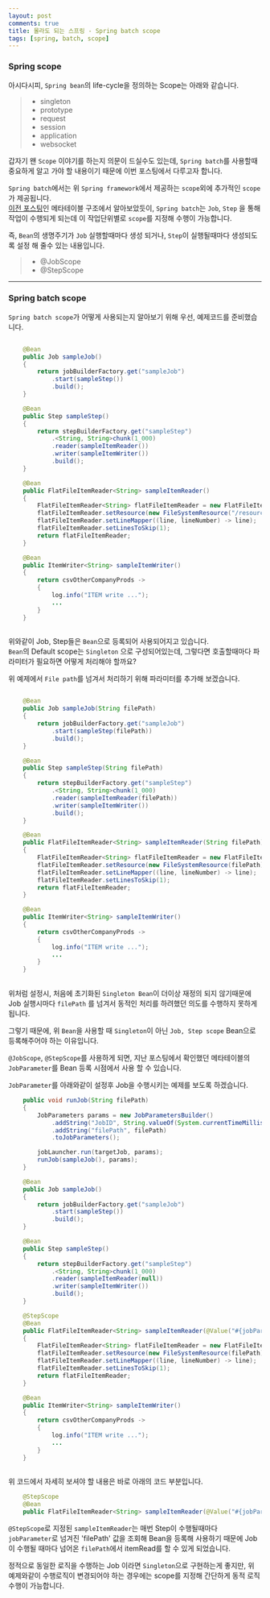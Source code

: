 ```yaml
---
layout: post
comments: true
title: 몰라도 되는 스프링 - Spring batch scope
tags: [spring, batch, scope]
---
```


### Spring scope

아시다시피, `Spring bean`의 life-cycle을 정의하는 Scope는 아래와 같습니다.

> - singleton
> - prototype
> - request
> - session
> - application
> - websocket

갑자기 왠 `Scope` 이야기를 하는지 의문이 드실수도 있는데, `Spring batch`를 사용할때 중요하게 알고 가야 할 내용이기 때문에 이번 포스팅에서 다루고자 합니다.  

`Spring batch`에서는 위 `Spring framework`에서 제공하는 `scope`외에 추가적인 `scope`가 제공됩니다.  
[이전 포스팅](https://taes-k.github.io/2021/03/01/spring-boot-table/)인 메타테이블 구조에서 알아보았듯이, `Spring batch`는 `Job`, `Step` 을 통해 작업이 수행되게 되는데 이 작업단위별로 `scope`를 지정해 수행이 가능합니다.

즉, `Bean`의 생명주기가 `Job` 실행할때마다 생성 되거나, `Step`이 실행될때마다 생성되도록 설정 해 줄수 있는 내용입니다.

> - @JobScope
> - @StepScope

---

### Spring batch scope

`Spring batch scope`가 어떻게 사용되는지 알아보기 위해 우선, 예제코드를 준비했습니다.

```java

    @Bean
    public Job sampleJob()
    {
        return jobBuilderFactory.get("sampleJob")
            .start(sampleStep())
            .build();
    }

    @Bean
    public Step sampleStep()
    {
        return stepBuilderFactory.get("sampleStep")
            .<String, String>chunk(1_000)
            .reader(sampleItemReader())
            .writer(sampleItemWriter())
            .build();
    }

    @Bean
    public FlatFileItemReader<String> sampleItemReader()
    {
        FlatFileItemReader<String> flatFileItemReader = new FlatFileItemReader<>();
        flatFileItemReader.setResource(new FileSystemResource("/resource/sample.csv"));
        flatFileItemReader.setLineMapper((line, lineNumber) -> line);
        flatFileItemReader.setLinesToSkip(1);
        return flatFileItemReader;
    }

    @Bean
    public ItemWriter<String> sampleItemWriter()
    {
        return csvOtherCompanyProds ->
        {
            log.info("ITEM write ...");
            ...
        }
    }
        
```

위와같이 Job, Step들은 `Bean`으로 등록되어 사용되어지고 있습니다.  
`Bean`의 Default scope는 `Singleton` 으로 구성되어있는데, 그렇다면 호출할때마다 파라미터가 필요하면 어떻게 처리해야 할까요?  

위 예제에서 `File path`를 넘겨서 처리하기 위해 파라미터를 추가해 보겠습니다.

```java

    @Bean
    public Job sampleJob(String filePath)
    {
        return jobBuilderFactory.get("sampleJob")
            .start(sampleStep(filePath))
            .build();
    }

    @Bean
    public Step sampleStep(String filePath)
    {
        return stepBuilderFactory.get("sampleStep")
            .<String, String>chunk(1_000)
            .reader(sampleItemReader(filePath))
            .writer(sampleItemWriter())
            .build();
    }

    @Bean
    public FlatFileItemReader<String> sampleItemReader(String filePath)
    {
        FlatFileItemReader<String> flatFileItemReader = new FlatFileItemReader<>();
        flatFileItemReader.setResource(new FileSystemResource(filePath));
        flatFileItemReader.setLineMapper((line, lineNumber) -> line);
        flatFileItemReader.setLinesToSkip(1);
        return flatFileItemReader;
    }

    @Bean
    public ItemWriter<String> sampleItemWriter()
    {
        return csvOtherCompanyProds ->
        {
            log.info("ITEM write ...");
            ...
        }
    }
        
```

위처럼 설정시, 처음에 초기화된 `Singleton Bean`이 더이상 재정의 되지 않기때문에 Job 실행시마다 `filePath` 를 넘겨서 동적인 처리를 하려했던 의도를 수행하지 못하게 됩니다. 

그렇기 때문에, 위 `Bean`을 사용할 때 `Singleton`이 아닌 `Job, Step scope` Bean으로 등록해주어야 하는 이유입니다.

`@JobScope`, `@StepScope`를 사용하게 되면, 지난 포스팅에서 확인했던 메타테이블의 `JobParameter`를 Bean 등록 시점에서 사용 할 수 있습니다.

`JobParameter`를 아래와같이 설정후 Job을 수행시키는 예제를 보도록 하겠습니다.

```java
    public void runJob(String filePath)
    {
        JobParameters params = new JobParametersBuilder()
            .addString("JobID", String.valueOf(System.currentTimeMillis()))
            .addString("filePath", filePath)
            .toJobParameters();

        jobLauncher.run(targetJob, params);
        runJob(sampleJob(), params);
    }

    @Bean
    public Job sampleJob()
    {
        return jobBuilderFactory.get("sampleJob")
            .start(sampleStep())
            .build();
    }

    @Bean
    public Step sampleStep()
    {
        return stepBuilderFactory.get("sampleStep")
            .<String, String>chunk(1_000)
            .reader(sampleItemReader(null))
            .writer(sampleItemWriter())
            .build();
    }

    @StepScope
    @Bean
    public FlatFileItemReader<String> sampleItemReader(@Value("#{jobParameters[filePath]}") String filePath)
    {
        FlatFileItemReader<String> flatFileItemReader = new FlatFileItemReader<>();
        flatFileItemReader.setResource(new FileSystemResource(filePath));
        flatFileItemReader.setLineMapper((line, lineNumber) -> line);
        flatFileItemReader.setLinesToSkip(1);
        return flatFileItemReader;
    }

    @Bean
    public ItemWriter<String> sampleItemWriter()
    {
        return csvOtherCompanyProds ->
        {
            log.info("ITEM write ...");
            ...
        }
    }
        
```

위 코드에서 자세히 보셔야 할 내용은 바로 아래의 코드 부분입니다.
```java
    @StepScope
    @Bean
    public FlatFileItemReader<String> sampleItemReader(@Value("#{jobParameters[filePath]}") String filePath)
```

`@StepScope`로 지정된 `sampleItemReader`는 매번 Step이 수행될때마다 `jobParameter`로 넘겨진 'filePath' 값을 조회해 Bean을 등록해 사용하기 때문에 Job이 수행될 때마다 넘어온 `filePath`에서 itemRead를 할 수 있게 되었습니다.  

정적으로 동일한 로직을 수행하는 Job 이라면 `Singleton`으로 구현하는게 좋지만, 위 예제와같이 수행로직이 변경되어야 하는 경우에는 scope를 지정해 간단하게 동적 로직 수행이 가능합니다.
